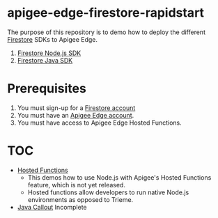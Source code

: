 # apigee-edge-firestore-rapidstart

The purpose of this repository is to demo how to deploy the different [Firestore](https://firebase.google.com/docs/firestore/?authuser=0) SDKs to Apigee Edge.

1. [Firestore Node.js SDK](https://cloud.google.com/nodejs/docs/reference/firestore/0.11.x/?authuser=0#quickstart)
2. [Firestore Java SDK](https://firebase.google.com/docs/firestore/quickstart?authuser=0)


# Prerequisites
1. You must sign-up for a [Firestore account](https://console.firebase.google.com/)
2. You must have an [Apigee Edge account](https://login.apigee.com/sign_up).
2. You must have access to Apigee Edge Hosted Functions.  


# TOC
* [Hosted Functions](./hostedfunctions)
  * This demos how to use Node.js with Apigee's Hosted Functions feature, which is not yet released.
  * Hosted functions allow developers to run native Node.js environments as opposed to Trieme.
* [Java Callout](./javaCallout)
  Incomplete
